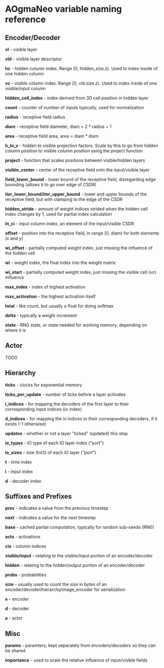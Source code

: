 # AOgmaNeo variable naming reference

## Encoder/Decoder

**vl** - visible layer

**vld** - visible layer descriptor

**hc** - hidden column index. Range [0, hidden_size.z). Used to index inside of one hidden column

**vc** - visible column index. Range [0, vld.size.z). Used to index inside of one visible/input column

**hidden_cell_index** - index derived from 3D cell position in hidden layer

**count** - counter of number of inputs typically, used for normalization

**radius** - receptive field radius

**diam** - receptive field diameter, diam = 2 * radius + 1

**area** - receptive field area, area = diam * diam

**h_to_v** - hidden to visible projection factors. Scale by this to go from hidden column position to visible column position using the project function

**project** - function that scales positions between visible/hidden layers

**visible_center** - center of the receptive field onto the input/visible layer

**field_lower_bound** - lower bound of the receptive field, disregarding edge bounding (allows it to go over edge of CSDR)

**iter_lower_bound/iter_upper_bound** - lower and upper bounds of the receptive field, but with clamping to the edge of the CSDR

**hidden_stride** - amount of weight indices strided when the hidden cell index changes by 1, used for partial index calculation

**in_ci** - input column index, an element of the input/visible CSDR

**offset** - position into the receptive field, in range [0, diam) for both elements (x and y)

**wi_offset** - partially computed weight index, just missing the influence of the hidden cell

**wi** - weight index, the final index into the weight matrix

**wi_start** - partially computed weight index, just missing the visible cell (vc) influence

**max_index** - index of highest activation

**max_activation** - the highest activation itself

**total** - like count, but usually a float for doing softmax

**delta** - typically a weight increment

**state** - RNG state, or state needed for working memory, depending on where it is

## Actor

TODO

## Hierarchy

**ticks** - clocks for exponential memory

**ticks_per_update** - number of ticks before a layer activates

**i_indices** - for mapping the decoders of the first layer to their corresponding input indices (io index)

**d_indices** - for mapping the io indices to their corresponding decoders, if it exists (-1 otherwise)

**updates** - whether or not a layer "ticked" (updated) this step

**io_types** - IO type of each IO layer index ("port")

**io_sizes** - size (Int3) of each IO layer ("port")

**t** - time index

**i** - input index

**d** - decoder index

## Suffixes and Prefixes

**prev** - indicates a value from the previous timestep

**next** - indicates a value for the next timestep

**base** - cached partial computation, typically for random sub-seeds (RNG)

**acts** - activations

**cis** - column indices

**visible/input** - relating to the visible/input portion of an encoder/decoder

**hidden** - relating to the hidden/output portion of an encoder/decoder

**probs** - probabilities

**size** - usually used to count the size in bytes of an encoder/decoder/hierarchy/image_encoder for serialization

**e** - encoder

**d** - decoder

**a** - actor

## Misc

**params** - paramters, kept separately from encoders/decoders so they can be shared

**importance** - used to scale the relative influence of input/visible fields

